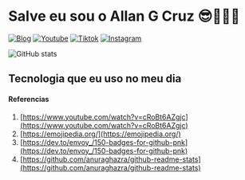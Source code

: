 # Salve eu sou o Allan G Cruz 😎🥰🤖🐷
[![Blog](https://img.shields.io/badge/website-000000?style=for-the-badge&logo=About.me&logoColor=white)](https://allangcruz.com)
[![Youtube](https://img.shields.io/badge/YouTube-FF0000?style=for-the-badge&logo=youtube&logoColor=white)](https://allangcruz.com)
[![Tiktok](https://img.shields.io/badge/TikTok-000000?style=for-the-badge&logo=tiktok&logoColor=white)](https://allangcruz.com)
[![Instagram](https://img.shields.io/badge/Instagram-E4405F?style=for-the-badge&logo=instagram&logoColor=white)](https://www.instagram.com/allangcruz/)

![GitHub stats](https://github-readme-stats.vercel.app/api?username=allangcruz&show_icons=true&theme=radical)

## Tecnologia que eu uso no meu dia

#### Referencias
1. [https://www.youtube.com/watch?v=cRoBt6AZgjc](https://www.youtube.com/watch?v=cRoBt6AZgjc)
1. [https://emojipedia.org/](https://emojipedia.org/)
1. [https://dev.to/envoy_/150-badges-for-github-pnk](https://dev.to/envoy_/150-badges-for-github-pnk)
1. [https://github.com/anuraghazra/github-readme-stats](https://github.com/anuraghazra/github-readme-stats)